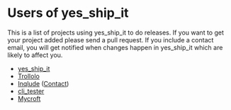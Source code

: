 # Users of yes_ship_it

This is a list of projects using yes_ship_it to do releases. If you want to get
your project added please send a pull request. If you include a contact email,
you will get notified when changes happen in yes_ship_it which are likely to
affect you.

* [yes_ship_it](https://github.com/cornelius/yes_ship_it)
* [Trollolo](https://github.com/openSUSE/trollolo)
* [Inqlude](https://github.com/cornelius/inqlude) ([Contact](mailto:schumacher@kde.org))
* [cli_tester](https://github.com/cornelius/cli_tester)
* [Mycroft](https://github.com/cornelius/mycroft)
